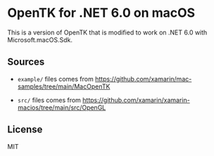 # OpenTK for .NET 6.0 on macOS

This is a version of OpenTK that is modified to work on .NET 6.0 with Microsoft.macOS.Sdk.

## Sources

* `example/` files comes from https://github.com/xamarin/mac-samples/tree/main/MacOpenTK

* `src/` files comes from https://github.com/xamarin/xamarin-macios/tree/main/src/OpenGL

## License

MIT
